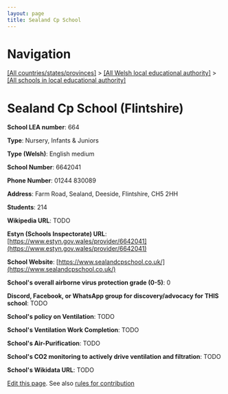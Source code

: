 ```yaml
---
layout: page
title: Sealand Cp School
---
```

# Navigation

[[All countries/states/provinces]](../../..) > [[All Welsh local educational authority]](../..) > [[All schools in local educational authority]](..)

# Sealand Cp School (Flintshire)

**School LEA number**: 664

**Type**: Nursery, Infants & Juniors

**Type (Welsh)**: English medium

**School Number**: 6642041

**Phone Number**: 01244 830089

**Address**: Farm Road, Sealand, Deeside, Flintshire, CH5 2HH

**Students**: 214

**Wikipedia URL**: TODO

**Estyn (Schools Inspectorate) URL**: [https://www.estyn.gov.wales/provider/6642041](https://www.estyn.gov.wales/provider/6642041)

**School Website**: [https://www.sealandcpschool.co.uk/](https://www.sealandcpschool.co.uk/)

**School's overall airborne virus protection grade (0-5)**: 0

**Discord, Facebook, or WhatsApp group for discovery/advocacy for THIS school**: TODO

**School's policy on Ventilation**: TODO

**School's Ventilation Work Completion**: TODO

**School's Air-Purification**: TODO

**School's CO2 monitoring to actively drive ventilation and filtration**: TODO

**School's Wikidata URL**: TODO




[Edit this page](https://github.com/ventilate-schools/Wales/edit/prif/./Flintshire/Sealand_Cp_School.md). See also [rules for contribution](../../../contribution-rules/)